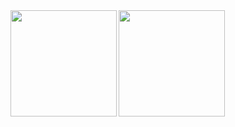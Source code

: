 <a href="https://github.com/tocoteron">
  <img align="left" height="170px" src="https://github-readme-stats.vercel.app/api?username=cabram&count_private=true&show_icons=true&theme=dracula" />
</a>
<a href="https://github.com/tocoteron">
  <img align="left" height="170px" src="https://github-readme-stats.vercel.app/api/top-langs/?username=cabram&layout=compact&theme=dracula" />
</a>
